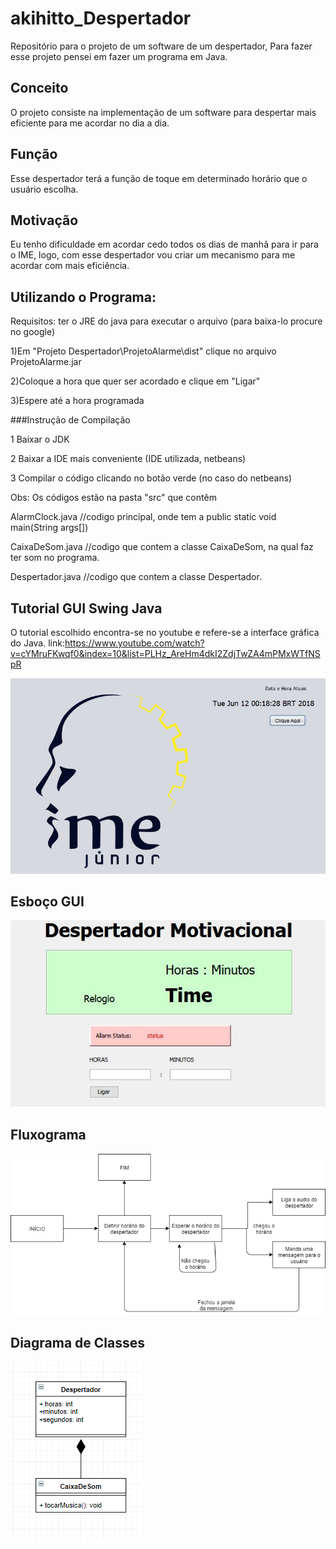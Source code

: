 # akihitto_Despertador
Repositório para o projeto de um software de um despertador, Para fazer esse projeto pensei em fazer um programa em Java.

## Conceito
O projeto consiste na implementação de um software para despertar mais eficiente para me acordar no dia a dia.

## Função
Esse despertador terá a função de toque em determinado horário que o usuário escolha.

## Motivação
Eu tenho dificuldade em acordar cedo todos os dias de manhã para ir para o IME, logo, com esse despertador vou criar um mecanismo para me acordar com mais eficiência.

## Utilizando o Programa:

Requisitos: ter o JRE do java para executar o arquivo (para baixa-lo procure no google)

1)Em "Projeto Despertador\ProjetoAlarme\dist" clique no arquivo ProjetoAlarme.jar

2)Coloque a hora que quer ser acordado e clique em "Ligar"

3)Espere até a hora programada

###Instrução de Compilação

1 Baixar o JDK

2 Baixar a IDE mais conveniente (IDE utilizada, netbeans)

3 Compilar o código clicando no botão verde (no caso do netbeans)

Obs: Os códigos estão na pasta "src" que contêm

AlarmClock.java //codigo principal, onde tem a public static void main(String args[])

CaixaDeSom.java //codigo que contem a classe CaixaDeSom, na qual faz ter som no programa.

Despertador.java //codigo que contem a classe Despertador.

## Tutorial GUI Swing Java
O tutorial escolhido encontra-se no youtube e refere-se a interface gráfica do Java. link:https://www.youtube.com/watch?v=cYMruFKwqf0&index=10&list=PLHz_AreHm4dkI2ZdjTwZA4mPMxWTfNSpR

![Tutorial Gui](tutorialGUI.JPG)
## Esboço GUI
![Esboço GUI](EsbocoGUI.JPG)
## Fluxograma
![Fluxograma](Fluxograma_Despertador.png)
## Diagrama de Classes
![Diagrama de Classes](Diagrama_de_classe.PNG)
